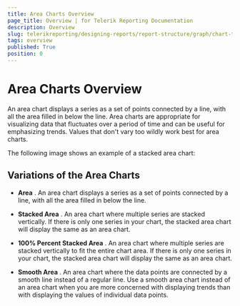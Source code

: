 ```yaml
---
title: Area Charts Overview
page_title: Overview | for Telerik Reporting Documentation
description: Overview
slug: telerikreporting/designing-reports/report-structure/graph/chart-types/area-charts/overview
tags: overview
published: True
position: 0
---
```


# Area Charts Overview



An area chart displays a series as a set of points connected by a line, with all the area filled in below the line.         Area charts are appropriate for visualizing data that fluctuates over a period of time and can be useful for emphasizing trends.         Values that don't vary too wildly work best for area charts.       

The following image shows an example of a stacked area chart:

## Variations of the Area Charts

* __Area__ . An area chart displays a series as a set of points connected by a line, with all the area filled in below the line.             

* __Stacked Area__ . An area chart where multiple series are stacked vertically.               If there is only one series in your chart, the stacked area chart will display the same as an area chart.             

* __100% Percent Stacked Area__ . An area chart where multiple series are stacked vertically               to fit the entire chart area. If there is only one series in your chart, the stacked area chart will display the same as an area chart.             

* __Smooth Area__ . An area chart where the data points are connected by a smooth line instead of a regular line.               Use a smooth area chart instead of an area chart when you are more concerned with displaying trends than with displaying the values of individual data points.             

